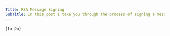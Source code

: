 ```yaml
---
Title: RSA Message Signing
SubTitle: In this post I take you through the process of signing a message using the RSA algorithm.
---
```

(To Do)
